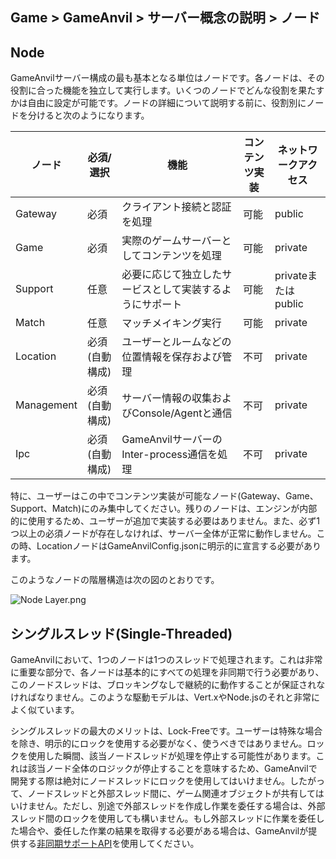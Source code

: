 ## Game > GameAnvil > サーバー概念の説明 > ノード



## Node

GameAnvilサーバー構成の最も基本となる単位はノードです。各ノードは、その役割に合った機能を独立して実行します。いくつのノードでどんな役割を果たすかは自由に設定が可能です。ノードの詳細について説明する前に、役割別にノードを分けると次のようになります。 

| ノード      | 必須/選択     | 機能                                       | コンテンツ実装 | ネットワークアクセス      |
| ---------- |------------| ------------------------------------------- | ----------- | ------------------- |
| Gateway    | 必須        | クライアント接続と認証を処理              | 可能       | public              |
| Game       | 必須        | 実際のゲームサーバーとしてコンテンツを処理           | 可能       | private             |
| Support    | 任意        | 必要に応じて独立したサービスとして実装するようにサポート | 可能       | privateまたはpublic |
| Match      | 任意        | マッチメイキング実行                         | 可能       | private             |
| Location   | 必須(自動構成) | ユーザーとルームなどの位置情報を保存および管理    | 不可     | private             |
| Management | 必須(自動構成) | サーバー情報の収集およびConsole/Agentと通信     | 不可     | private             |
| Ipc        | 必須(自動構成) | GameAnvilサーバーのInter-process通信を処理   | 不可     | private             |

特に、ユーザーはこの中でコンテンツ実装が可能なノード(Gateway、Game、Support、Match)にのみ集中してください。残りのノードは、エンジンが内部的に使用するため、ユーザーが追加で実装する必要はありません。また、必ず1つ以上の必須ノードが存在しなければ、サーバー全体が正常に動作しません。この時、LocationノードはGameAnvilConfig.jsonに明示的に宣言する必要があります。

このようなノードの階層構造は次の図のとおりです。

![Node Layer.png](https://static.toastoven.net/prod_gameanvil/images/NodeLayer.png)



## シングルスレッド(Single-Threaded)

GameAnvilにおいて、1つのノードは1つのスレッドで処理されます。これは非常に重要な部分で、各ノードは基本的にすべての処理を非同期で行う必要があり、このノードスレッドは、ブロッキングなしで継続的に動作することが保証されなければなりません。このような駆動モデルは、Vert.xやNode.jsのそれと非常によく似ています。

シングルスレッドの最大のメリットは、Lock-Freeです。ユーザーは特殊な場合を除き、明示的にロックを使用する必要がなく、使うべきではありません。ロックを使用した瞬間、該当ノードスレッドが処理を停止する可能性があります。これは該当ノード全体のロジックが停止することを意味するため、GameAnvilで開発する際は絶対にノードスレッドにロックを使用してはいけません。したがって、ノードスレッドと外部スレッド間に、ゲーム関連オブジェクトが共有してはいけません。ただし、別途で外部スレッドを作成し作業を委任する場合は、外部スレッド間のロックを使用しても構いません。もし外部スレッドに作業を委任した場合や、委任した作業の結果を取得する必要がある場合は、GameAnvilが提供する[非同期サポートAPI](../server-impl/server-impl-10-async.md)を使用してください。
